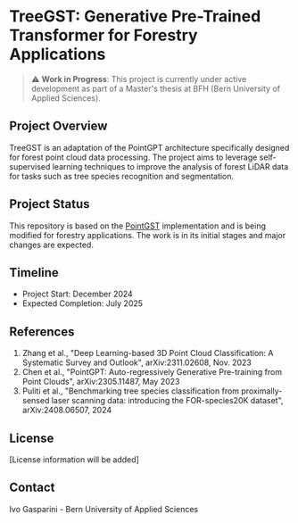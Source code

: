 # TreeGST: Generative Pre-Trained Transformer for Forestry Applications

> ⚠️ **Work in Progress**: This project is currently under active development as part of a Master's thesis at BFH (Bern University of Applied Sciences).

## Project Overview

TreeGST is an adaptation of the PointGPT architecture specifically designed for forest point cloud data processing. The project aims to leverage self-supervised learning techniques to improve the analysis of forest LiDAR data for tasks such as tree species recognition and segmentation.

## Project Status

This repository is based on the [PointGST](https://github.com/jerryfeng2003/PointGST) implementation and is being modified for forestry applications. The work is in its initial stages and major changes are expected.

## Timeline

- Project Start: December 2024
- Expected Completion: July 2025

## References

1. Zhang et al., "Deep Learning-based 3D Point Cloud Classification: A Systematic Survey and Outlook", arXiv:2311.02608, Nov. 2023
2. Chen et al., "PointGPT: Auto-regressively Generative Pre-training from Point Clouds", arXiv:2305.11487, May 2023
3. Puliti et al., "Benchmarking tree species classification from proximally-sensed laser scanning data: introducing the FOR-species20K dataset", arXiv:2408.06507, 2024

## License

[License information will be added]

## Contact

Ivo Gasparini - Bern University of Applied Sciences
